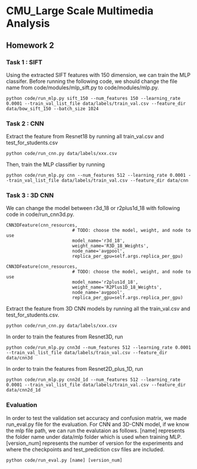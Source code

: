 # CMU_Large Scale Multimedia Analysis
## Homework 2

### Task 1 : SIFT

Using the extracted SIFT features with 150 dimension, we can train the MLP classifer. Before running the following code, we should change the file name from code/modules/mlp_sift.py to code/modules/mlp.py. 
```
python code/run_mlp.py sift_150 --num_features 150 --learning_rate 0.0001 --train_val_list_file data/labels/train_val.csv --feature_dir data/bow_sift_150 --batch_size 1024
```


### Task 2 : CNN

Extract the feature from Resnet18 by running all train_val.csv and test_for_students.csv
```
python code/run_cnn.py data/labels/xxx.csv
```

Then, train the MLP classifier by running
```
python code/run_mlp.py cnn --num_features 512 --learning_rate 0.0001 --train_val_list_file data/labels/train_val.csv --feature_dir data/cnn
```


### Task 3 : 3D CNN

We can change the model between r3d_18 or r2plus1d_18 with following code in code/run_cnn3d.py. 
```
CNN3DFeature(cnn_resources,
                         # TODO: choose the model, weight, and node to use
                         model_name='r3d_18',
                         weight_name='R3D_18_Weights',
                         node_name='avgpool',
                         replica_per_gpu=self.args.replica_per_gpu)

CNN3DFeature(cnn_resources,
                         # TODO: choose the model, weight, and node to use
                         model_name='r2plus1d_18',
                         weight_name='R2Plus1D_18_Weights',
                         node_name='avgpool',
                         replica_per_gpu=self.args.replica_per_gpu)
```

Extract the feature from 3D CNN models by running all the train_val.csv and test_for_students.csv. 
```
python code/run_cnn.py data/labels/xxx.csv
```

In order to train the features from Resnet3D, run 
```
python code/run_mlp.py cnn3d --num_features 512 --learning_rate 0.0001 --train_val_list_file data/labels/train_val.csv --feature_dir data/cnn3d 
```

In order to train the features from Resnet2D_plus_1D, run
```
python code/run_mlp.py cnn2d_1d --num_features 512 --learning_rate 0.0001 --train_val_list_file data/labels/train_val.csv --feature_dir data/cnn2d_1d 
```


### Evaluation

In order to test the validation set accuracy and confusion matrix, we made run_eval.py file for the evaluation. For CNN and 3D-CNN model, if we know the mlp file path, we can run the evalutaion as follows. [name] represents the folder name under data/mlp folder which is used when training MLP. [version_num] represents the number of version for the experiments and where the checkpoints and test_prediction csv files are included. 
```
python code/run_eval.py [name] [version_num]
```

